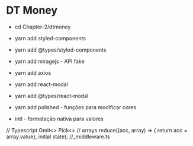 # DT Money

* cd Chapter-2/dtmoney

* yarn add styled-components

* yarn add @types/styled-components

* yarn add miragejs - API fake

* yarn add axios

* yarn add react-modal
* yarn add @types/react-modal

* yarn add polished - funções para modificar cores

* intl - formatação nativa para valores

// Typescript Omit<> Pick<>
// arrays.reduce((acc, array) => { return acc = array.value}, initial state);
//_middleware.ts
